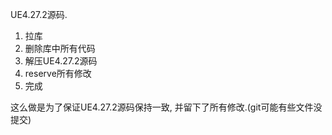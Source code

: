 UE4.27.2源码.
1. 拉库
2. 删除库中所有代码
3. 解压UE4.27.2源码
4. reserve所有修改
5. 完成

这么做是为了保证UE4.27.2源码保持一致, 并留下了所有修改.(git可能有些文件没提交)


